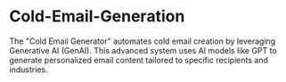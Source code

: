 # Cold-Email-Generation
The "Cold Email Generator" automates cold email creation by leveraging Generative AI (GenAI). This advanced system uses AI models like GPT to generate personalized email content tailored to specific recipients and industries.
